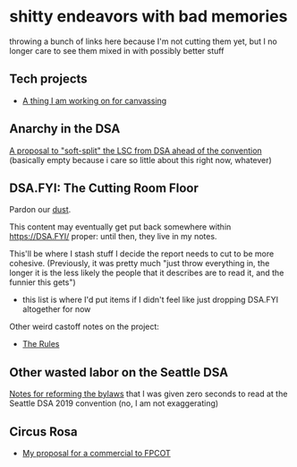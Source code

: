# shitty endeavors with bad memories

throwing a bunch of links here because I'm not cutting them yet, but I no longer care to see them mixed in with possibly better stuff

## Tech projects

- [A thing I am working on for canvassing](b8bbd8d9-ef82-418a-8fba-82ef46586437.md)

## Anarchy in the DSA

[A proposal to "soft-split" the LSC from DSA ahead of the convention](cba542eb-ae8b-4094-929e-9a67efae7222.md) (basically empty because i care so little about this right now, whatever)

## DSA.FYI: The Cutting Room Floor

Pardon our [dust][and echoes].

This content may eventually get put back somewhere within https://DSA.FYI/ proper: until then, they live in my notes.

[and echoes]: https://www.youtube.com/watch?v=V8NmynhfeUs

This'll be where I stash stuff I decide the report needs to cut to be more cohesive. (Previously, it was pretty much "just throw everything in, the longer it is the less likely the people that it describes are to read it, and the funnier this gets")

- this list is where I'd put items if I didn't feel like just dropping DSA.FYI altogether for now

Other weird castoff notes on the project:

- [The Rules][]

[The Rules]: a32f70c0-8bb1-40e5-93fd-528749a30273.md

## Other wasted labor on the Seattle DSA

[Notes for reforming the bylaws][bylaws] that I was given zero seconds to read at the Seattle DSA 2019 convention (no, I am not exaggerating)

[bylaws]: c59ee3ae-bb5a-4b09-9e10-751e604cd037.md

## Circus Rosa

- [My proposal for a commercial to FPCOT][crc]

[crc]: 611349c3-e5f6-4bd8-8812-977f2d0155e1.md
